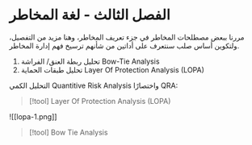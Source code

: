 
# الفصل الثالث - لغة المخاطر

مررنا ببعض مصطلحات المخاطر في جزء تعريف المخاطر، وهنا مزيد من التفصيل، ولتكوين أساس صلب سنتعرف على أداتين من شأنهم ترسيخ فهم إدارة المخاطر.

1. تحليل ربطة العنق/ الفراشة Bow-Tie Analysis
2.  تحليل طبقات الحماية Layer Of Protection Analysis (LOPA)




التحليل الكمي Quantitive Risk Analysis  واختصارًا QRA:


>[!tool] Layer Of Protection Analysis (LOPA)
>
>



![[lopa-1.png]]

>[!tool] Bow Tie Analysis




